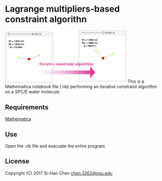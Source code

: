 # Lagrange multipliers-based constraint algorithn

<img src ="https://github.com/chen3262/Constraint-Algorithm/blob/master/demo.png" width="400">
This is a Mathematica notebook file (.nb) performing an iterative constraint algorithm on a SPC/E water molecule.

## Requirements

[Mathematica](https://www.wolfram.com/mathematica/)

## Use

Open the .nb file and exacuate the entire program.

## License

Copyright (C) 2017 Si-Han Chen chen.3262@osu.edu
